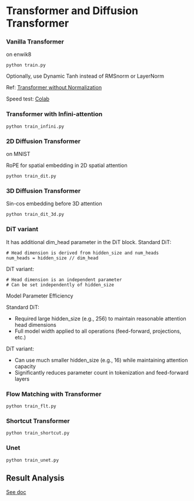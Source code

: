 # Transformer and Diffusion Transformer

### Vanilla Transformer
on enwik8
```
python train.py
```
Optionally, use Dynamic Tanh instead of RMSnorm or LayerNorm

Ref: [Transformer without Normalization](https://arxiv.org/abs/2503.10622)

Speed test: [Colab](https://colab.research.google.com/drive/1M_oksDjSleR0NDctWSPs5D6fQx6dkoaC?usp=sharing)

### Transformer with Infini-attention
```
python train_infini.py
```


### 2D Diffusion Transformer
on MNIST

RoPE for spatial embedding in 2D spatial attention
```
python train_dit.py
```

### 3D Diffusion Transformer
Sin-cos embedding before 3D attention
```
python train_dit_3d.py
```

### DiT variant
It has additional dim_head parameter in the DiT block.
Standard DiT:
```
# Head dimension is derived from hidden_size and num_heads
num_heads = hidden_size // dim_head
```
DiT variant:
```
# Head dimension is an independent parameter
# Can be set independently of hidden_size
```

Model Parameter Efficiency

Standard DiT:
- Required large hidden_size (e.g., 256) to maintain reasonable attention head dimensions
- Full model width applied to all operations (feed-forward, projections, etc.)

DiT variant:
- Can use much smaller hidden_size (e.g., 16) while maintaining attention capacity
- Significantly reduces parameter count in tokenization and feed-forward layers

### Flow Matching with Transformer
```
python train_flt.py
```

### Shortcut Transformer
```
python train_shortcut.py
```

### Unet
```
python train_unet.py
```

## Result Analysis
[See doc](https://docs.google.com/document/d/1orGvXJ3iO-yDa6Szqt3DEdthMRKloXFkyRdi3fPn630/edit?usp=sharing)
